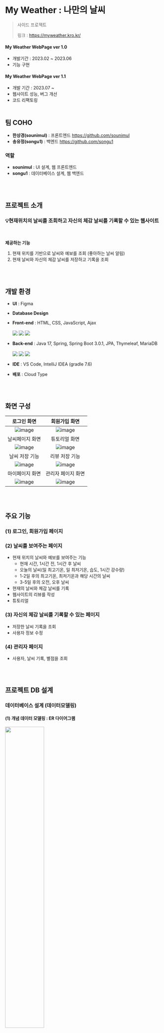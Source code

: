 # My Weather : 나만의 날씨
> 사이드 프로젝트
>
> 링크 : https://myweather.kro.kr/
#### My Weather WebPage ver 1.0
- 개발기간 : 2023.02 ~ 2023.06
- 기능 구현
#### My Weather WebPage ver 1.1
- 개발 기간 : 2023.07 ~
- 웹사이트 성능, 버그 개선
- 코드 리팩토링
<br></br>
## 팀 COHO
- **한상경(sounimul)** : 프론트엔드 https://github.com/sounimul
- **송유정(songu1)** : 백엔드 https://github.com/songu1
### 역할
- **sounimul** : UI 설계, 웹 프론트엔드
- **songu1** : 데이터베이스 설계, 웹 백엔드

<br></br>
## 프로젝트 소개
### 💡현재위치의 날씨를 조회하고 자신의 체감 날씨를 기록할 수 있는 웹사이트
<br></br>
**제공하는 기능**
1. 현재 위치를 기반으로 날씨와 예보를 조회 (좋아하는 날씨 알림)
2. 현재 날씨와 자신의 체감 날씨를 저장하고 기록을 조회

<br></br>
## 개발 환경
- **UI** : Figma
- **Database Design**

- **Front-end** : HTML, CSS, JavaScript, Ajax<br></br>
    <img src="https://img.shields.io/badge/html5-E34F26?style=for-the-badge&logo=html5&logoColor=white">
    <img src="https://img.shields.io/badge/css-1572B6?style=for-the-badge&logo=css3&logoColor=white">
    <img src="https://img.shields.io/badge/javascript-F7DF1E?style=for-the-badge&logo=javascript&logoColor=black">

- **Back-end** : Java 17, Spring, Spring Boot 3.0.1, JPA, Thymeleaf, MariaDB <br></br>
    <img src="https://img.shields.io/badge/java-007396?style=for-the-badge&logo=java&logoColor=white">
    <img src="https://img.shields.io/badge/spring-6DB33F?style=for-the-badge&logo=spring&logoColor=white">
    <img src="https://img.shields.io/badge/mariaDB-003545?style=for-the-badge&logo=mariaDB&logoColor=white"> 

- **IDE** : VS Code, IntelliJ IDEA (gradle 7.6)

- **배포** : Cloud Type

<br></br>
## 화면 구성
|로그인 화면|회원가입 화면|
|:---:|:---:|
|![image](https://github.com/sounimul/Project1/assets/75112062/9ea6a7b8-2dd3-4376-816d-f3c7a9cf4836)|![image](https://github.com/sounimul/Project1/assets/75112062/348e75ff-1c36-45ec-bdce-2633a15cc5d0)
|날씨페이지 화면|튜토리얼 화면|
|![image](https://github.com/sounimul/Project1/assets/75112062/9617094e-1239-4136-88e2-8d2fc598532e)|![image](https://github.com/sounimul/Project1/assets/75112062/35b85850-a643-4c06-b1e3-adb4fd9b828c)|
|날씨 저장 기능|리뷰 저장 기능|
|![image](https://github.com/sounimul/Project1/assets/75112062/fbd32f77-9ec3-4d92-9cfe-2507123406f9)|![image](https://github.com/sounimul/Project1/assets/75112062/64176121-a512-4c71-9f79-c7228ebc5e35)|
|마이페이지 화면|관리자 페이지 화면|
|![image](https://github.com/sounimul/Project1/assets/75112062/e315df3e-ed4d-4e55-8e99-d0c58a2bb059)|![image](https://github.com/sounimul/Project1/assets/75112062/5fd8ffc2-a80b-4818-b53f-414d4fb4722e)|

<br></br>
## 주요 기능
### (1) 로그인, 회원가입 페이지
### (2) 날씨를 보여주는 페이지
- 현재 위치의 날씨와 예보를 보여주는 기능
    - 현재 시간, 1시간 전, 1시간 후 날씨
    - 오늘의 날씨(일 최고기온, 일 최저기온, 습도, 1시간 강수량)
    - 1-2일 후의 최고기온, 최저기온과 해당 시간의 날씨
    - 3-5일 후의 오전, 오후 날씨
- 현재의 날씨와 체감 날씨를 기록
- 웹사이트의 리뷰를 작성
- 튜토리얼
### (3) 자신의 체감 날씨를 기록할 수 있는 페이지
- 저장한 날씨 기록을 조회
- 사용자 정보 수정
### (4) 관리자 페이지
- 사용자, 날씨 기록, 별점을 조회

<br></br>
## 프로젝트 DB 설계
### 데이터베이스 설계 (데이터모델링)
#### (1) 개념 데이터 모델링 : ER 다이어그램
<img src="https://github.com/sounimul/Project1/assets/75112062/8f93988d-7497-4a6e-8c01-5f5837d45a1f.jpg" width="50%"/>

#### (2) 논리 데이터 모델링 : Relational 다이어그램
<img src="https://github.com/sounimul/Project1/assets/75112062/881ee0df-5829-4c5b-bce0-b251b108442b.jpg" width="50%"/>

#### (3) 물리 데이터 모델링 : DDL

